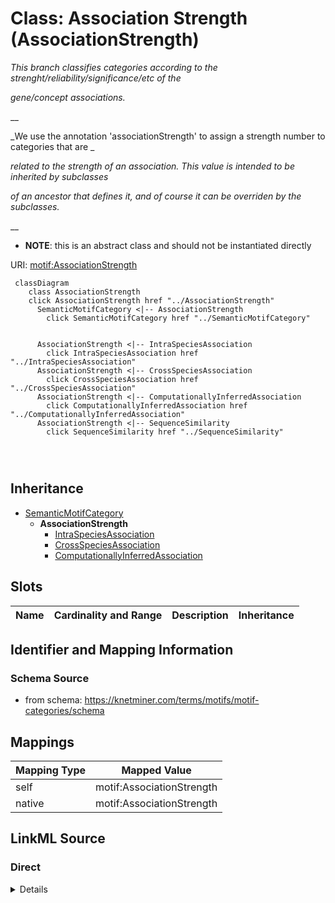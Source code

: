

# Class: Association Strength (AssociationStrength) 


_This branch classifies categories according to the strenght/reliability/significance/etc of the_

_gene/concept associations._

__

_We use the annotation 'associationStrength' to assign a strength number to categories that are _

_related to the strength of an association. This value is intended to be inherited by subclasses_

_of an ancestor that defines it, and of course it can be overriden by the subclasses._

__




* __NOTE__: this is an abstract class and should not be instantiated directly


URI: [motif:AssociationStrength](https://knetminer.com/terms/motifs/motif-categories/AssociationStrength)






```mermaid
 classDiagram
    class AssociationStrength
    click AssociationStrength href "../AssociationStrength"
      SemanticMotifCategory <|-- AssociationStrength
        click SemanticMotifCategory href "../SemanticMotifCategory"
      

      AssociationStrength <|-- IntraSpeciesAssociation
        click IntraSpeciesAssociation href "../IntraSpeciesAssociation"
      AssociationStrength <|-- CrossSpeciesAssociation
        click CrossSpeciesAssociation href "../CrossSpeciesAssociation"
      AssociationStrength <|-- ComputationallyInferredAssociation
        click ComputationallyInferredAssociation href "../ComputationallyInferredAssociation"
      AssociationStrength <|-- SequenceSimilarity
        click SequenceSimilarity href "../SequenceSimilarity"
      
      
      
```





## Inheritance
* [SemanticMotifCategory](SemanticMotifCategory.md)
    * **AssociationStrength**
        * [IntraSpeciesAssociation](IntraSpeciesAssociation.md)
        * [CrossSpeciesAssociation](CrossSpeciesAssociation.md)
        * [ComputationallyInferredAssociation](ComputationallyInferredAssociation.md)



## Slots

| Name | Cardinality and Range | Description | Inheritance |
| ---  | --- | --- | --- |









## Identifier and Mapping Information







### Schema Source


* from schema: https://knetminer.com/terms/motifs/motif-categories/schema




## Mappings

| Mapping Type | Mapped Value |
| ---  | ---  |
| self | motif:AssociationStrength |
| native | motif:AssociationStrength |







## LinkML Source

<!-- TODO: investigate https://stackoverflow.com/questions/37606292/how-to-create-tabbed-code-blocks-in-mkdocs-or-sphinx -->

### Direct

<details>
```yaml
name: AssociationStrength
description: "This branch classifies categories according to the strenght/reliability/significance/etc\
  \ of the\ngene/concept associations.\n\nWe use the annotation 'associationStrength'\
  \ to assign a strength number to categories that are \nrelated to the strength of\
  \ an association. This value is intended to be inherited by subclasses\nof an ancestor\
  \ that defines it, and of course it can be overriden by the subclasses.\n"
title: Association Strength
from_schema: https://knetminer.com/terms/motifs/motif-categories/schema
is_a: SemanticMotifCategory
abstract: true

```
</details>

### Induced

<details>
```yaml
name: AssociationStrength
description: "This branch classifies categories according to the strenght/reliability/significance/etc\
  \ of the\ngene/concept associations.\n\nWe use the annotation 'associationStrength'\
  \ to assign a strength number to categories that are \nrelated to the strength of\
  \ an association. This value is intended to be inherited by subclasses\nof an ancestor\
  \ that defines it, and of course it can be overriden by the subclasses.\n"
title: Association Strength
from_schema: https://knetminer.com/terms/motifs/motif-categories/schema
is_a: SemanticMotifCategory
abstract: true

```
</details>
